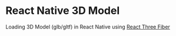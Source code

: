 # React Native 3D Model

Loading 3D Model (glb/gltf) in React Native using [React Three Fiber](https://docs.pmnd.rs/react-three-fiber/getting-started/introduction)